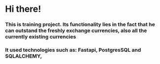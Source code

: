 # Hi there!
### This is training project. Its functionality lies in the fact that he can outstand the freshly exchange currencies, also all the currently existing currencies
### It used technologies such as: Fastapi, PostgresSQL and SQLALCHEMY,